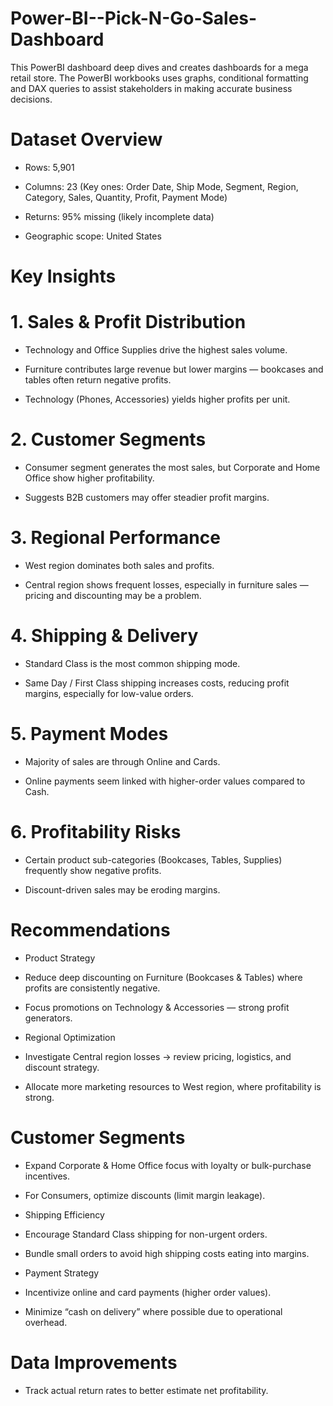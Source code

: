 # Power-BI--Pick-N-Go-Sales-Dashboard
This PowerBI dashboard deep dives and creates dashboards for a mega retail store. The PowerBI workbooks uses graphs, conditional formatting and DAX queries to assist stakeholders in making accurate business decisions.

# Dataset Overview

* Rows: 5,901

* Columns: 23 (Key ones: Order Date, Ship Mode, Segment, Region, Category, Sales, Quantity, Profit, Payment Mode)

* Returns: 95% missing (likely incomplete data)

* Geographic scope: United States

# Key Insights

# 1. Sales & Profit Distribution

* Technology and Office Supplies drive the highest sales volume.

* Furniture contributes large revenue but lower margins — bookcases and tables often return negative profits.

* Technology (Phones, Accessories) yields higher profits per unit.

# 2. Customer Segments

* Consumer segment generates the most sales, but Corporate and Home Office show higher profitability.

* Suggests B2B customers may offer steadier profit margins.

# 3. Regional Performance

* West region dominates both sales and profits.

* Central region shows frequent losses, especially in furniture sales — pricing and discounting may be a problem.

# 4. Shipping & Delivery

* Standard Class is the most common shipping mode.

* Same Day / First Class shipping increases costs, reducing profit margins, especially for low-value orders.

# 5. Payment Modes

* Majority of sales are through Online and Cards.

* Online payments seem linked with higher-order values compared to Cash.

# 6. Profitability Risks

* Certain product sub-categories (Bookcases, Tables, Supplies) frequently show negative profits.

* Discount-driven sales may be eroding margins.

#  Recommendations

* Product Strategy

* Reduce deep discounting on Furniture (Bookcases & Tables) where profits are consistently negative.

* Focus promotions on Technology & Accessories — strong profit generators.

* Regional Optimization

* Investigate Central region losses → review pricing, logistics, and discount strategy.

* Allocate more marketing resources to West region, where profitability is strong.

# Customer Segments

* Expand Corporate & Home Office focus with loyalty or bulk-purchase incentives.

* For Consumers, optimize discounts (limit margin leakage).

* Shipping Efficiency

* Encourage Standard Class shipping for non-urgent orders.

* Bundle small orders to avoid high shipping costs eating into margins.

* Payment Strategy

* Incentivize online and card payments (higher order values).

* Minimize “cash on delivery” where possible due to operational overhead.

# Data Improvements

* Track actual return rates to better estimate net profitability.
